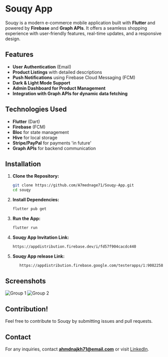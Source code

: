 # Souqy App

Souqy is a modern e-commerce mobile application built with **Flutter** and powered by **Firebase** and **Graph APIs**. It offers a seamless shopping experience with user-friendly features, real-time updates, and a responsive design.

## Features

- **User Authentication** (Email)
- **Product Listings** with detailed descriptions
- **Push Notifications** using Firebase Cloud Messaging (FCM)
- **Dark & Light Mode Support**
- **Admin Dashboard for Product Management**
- **Integration with Graph APIs for dynamic data fetching**

## Technologies Used

- **Flutter** (Dart)
- **Firebase** (FCM)
- **Bloc** for state management
- **Hive** for local storage
- **Stripe/PayPal** for payments 'in future'
- **Graph APIs** for backend communication

## Installation

1. **Clone the Repository:**
   ```sh
   git clone https://github.com/A7mednage71/Souqy-App.git
   cd souqy
   ```

2. **Install Dependencies:**
   ```sh
   flutter pub get
   ```

3. **Run the App:**
   ```sh
   flutter run
   ```
4. **Souqy App Invitation Link:**
   ```sh
   https://appdistribution.firebase.dev/i/fd57f904cacdc440
   ```
5. **Souqy App release Link:**
   ```sh
      https://appdistribution.firebase.google.com/testerapps/1:908225876428:android:c19a5671cd8197588a4d69/releases/7kcb1ahj3m78g?utm_source=firebase-console
   ```

## Screenshots

![Group 1](https://github.com/user-attachments/assets/ed440979-6216-4bbd-ad19-8f0ad39cb686)
![Group 2](https://github.com/user-attachments/assets/afaa7b38-9cd1-45fa-9b8c-19b7eac671c1)




## Contribution!
Feel free to contribute to Souqy by submitting issues and pull requests.


## Contact

For any inquiries, contact **ahmdnajkh71@email.com** or visit [LinkedIn](www.linkedin.com/in/ahmed-nageh-0b941a223).

